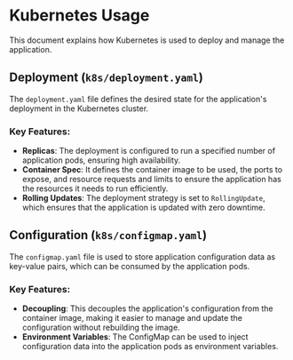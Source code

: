 # Kubernetes Usage

This document explains how Kubernetes is used to deploy and manage the application.

## Deployment (`k8s/deployment.yaml`)

The `deployment.yaml` file defines the desired state for the application's deployment in the Kubernetes cluster.

### Key Features:

*   **Replicas**: The deployment is configured to run a specified number of application pods, ensuring high availability.
*   **Container Spec**: It defines the container image to be used, the ports to expose, and resource requests and limits to ensure the application has the resources it needs to run efficiently.
*   **Rolling Updates**: The deployment strategy is set to `RollingUpdate`, which ensures that the application is updated with zero downtime.

## Configuration (`k8s/configmap.yaml`)

The `configmap.yaml` file is used to store application configuration data as key-value pairs, which can be consumed by the application pods.

### Key Features:

*   **Decoupling**: This decouples the application's configuration from the container image, making it easier to manage and update the configuration without rebuilding the image.
*   **Environment Variables**: The ConfigMap can be used to inject configuration data into the application pods as environment variables.
